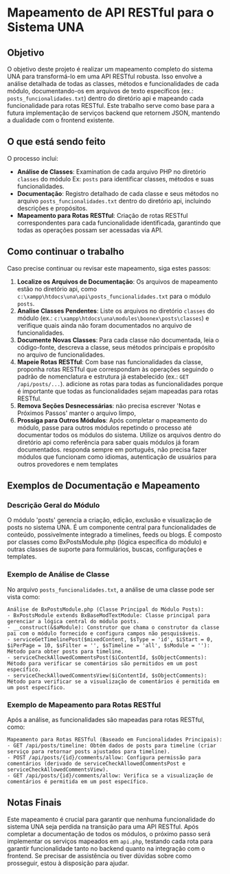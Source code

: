 # Mapeamento de API RESTful para o Sistema UNA

## Objetivo
O objetivo deste projeto é realizar um mapeamento completo do sistema UNA para transformá-lo em uma API RESTful robusta. Isso envolve a análise detalhada de todas as classes, métodos e funcionalidades de cada módulo, documentando-os em arquivos de texto específicos (ex.: `posts_funcionalidades.txt`) dentro do diretório api e mapeando cada funcionalidade para rotas RESTful. Este trabalho serve como base para a futura implementação de serviços backend que retornem JSON, mantendo a dualidade com o frontend existente.

## O que está sendo feito
O processo inclui:
- **Análise de Classes**: Examination de cada arquivo PHP no diretório `classes` do módulo Ex: `posts` para identificar classes, métodos e suas funcionalidades.
- **Documentação**: Registro detalhado de cada classe e seus métodos no arquivo `posts_funcionalidades.txt` dentro do diretório api, incluindo descrições e propósitos.
- **Mapeamento para Rotas RESTful**: Criação de rotas RESTful correspondentes para cada funcionalidade identificada, garantindo que todas as operações possam ser acessadas via API.

## Como continuar o trabalho
Caso precise continuar ou revisar este mapeamento, siga estes passos:
1. **Localize os Arquivos de Documentação**: Os arquivos de mapeamento estão no diretório api, como `c:\xampp\htdocs\una\api\posts_funcionalidades.txt` para o módulo `posts`.
2. **Analise Classes Pendentes**: Liste os arquivos no diretório `classes` do módulo (ex.: `c:\xampp\htdocs\una\modules\boonex\posts\classes`) e verifique quais ainda não foram documentados no arquivo de funcionalidades.
3. **Documente Novas Classes**: Para cada classe não documentada, leia o código-fonte, descreva a classe, seus métodos principais e propósito no arquivo de funcionalidades.
4. **Mapeie Rotas RESTful**: Com base nas funcionalidades da classe, proponha rotas RESTful que correspondam às operações seguindo o padrão de nomenclatura e estrutura já estabelecido (ex.: `GET /api/posts/...`). adicione as rotas para todas as funcionalidades porque é importante que todas as funcionalidades sejam mapeadas para rotas RESTful.
5. **Remova Seções Desnecessárias**: não precisa escrever  'Notas e Próximos Passos' manter o arquivo limpo, 
6. **Prossiga para Outros Módulos**: Após completar o mapeamento do módulo, passe para outros módulos repetindo o processo até documentar todos os módulos do sistema. Utilize os arquivos dentro do diretório api como referência para saber quais módulos já foram documentados. responda sempre em português, não precisa fazer módulos que funcionam como idiomas, autenticação de usuários para outros provedores e nem templates

## Exemplos de Documentação e Mapeamento

### Descrição Geral do Módulo
O módulo 'posts' gerencia a criação, edição, exclusão e visualização de posts no sistema UNA. É um componente central para funcionalidades de conteúdo, possivelmente integrado a timelines, feeds ou blogs. É composto por classes como BxPostsModule.php (lógica específica do módulo) e outras classes de suporte para formulários, buscas, configurações e templates.

### Exemplo de Análise de Classe
No arquivo `posts_funcionalidades.txt`, a análise de uma classe pode ser vista como:
```
Análise de BxPostsModule.php (Classe Principal do Módulo Posts):
- BxPostsModule extends BxBaseModTextModule: Classe principal para gerenciar a lógica central do módulo posts.
- __construct(&$aModule): Construtor que chama o construtor da classe pai com o módulo fornecido e configura campos não pesquisáveis.
- serviceGetTimelinePost($mixedContent, $sType = 'id', $iStart = 0, $iPerPage = 10, $sFilter = '', $sTimeline = 'all', $sModule = ''): Método para obter posts para timeline.
- serviceCheckAllowedCommentsPost($iContentId, $sObjectComments): Método para verificar se comentários são permitidos em um post específico.
- serviceCheckAllowedCommentsView($iContentId, $sObjectComments): Método para verificar se a visualização de comentários é permitida em um post específico.
```

### Exemplo de Mapeamento para Rotas RESTful
Após a análise, as funcionalidades são mapeadas para rotas RESTful, como:
```
Mapeamento para Rotas RESTful (Baseado em Funcionalidades Principais):
- GET /api/posts/timeline: Obtém dados de posts para timeline (criar serviço para retornar posts ajustados para timeline).
- POST /api/posts/{id}/comments/allow: Configura permissão para comentários (derivado de serviceCheckAllowedCommentsPost e serviceCheckAllowedCommentsView).
- GET /api/posts/{id}/comments/allow: Verifica se a visualização de comentários é permitida em um post específico.
```

## Notas Finais
Este mapeamento é crucial para garantir que nenhuma funcionalidade do sistema UNA seja perdida na transição para uma API RESTful. Após completar a documentação de todos os módulos, o próximo passo será implementar os serviços mapeados em `api.php`, testando cada rota para garantir funcionalidade tanto no backend quanto na integração com o frontend. Se precisar de assistência ou tiver dúvidas sobre como prosseguir, estou à disposição para ajudar.
